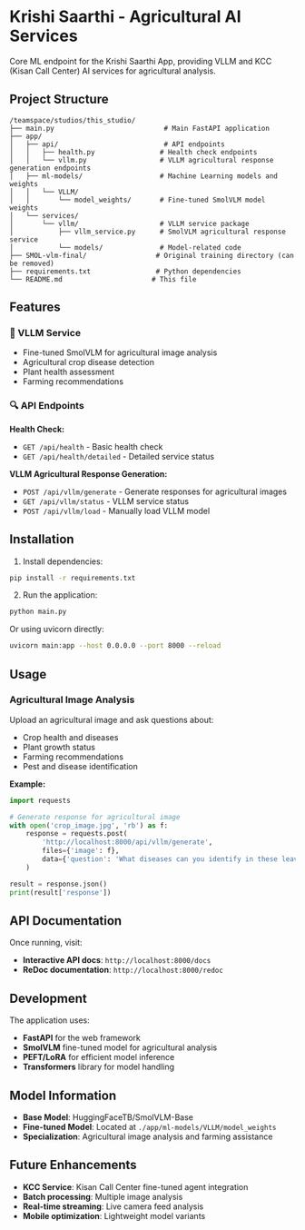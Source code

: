 # Krishi Saarthi - Agricultural AI Services

Core ML endpoint for the Krishi Saarthi App, providing VLLM and KCC (Kisan Call Center) AI services for agricultural analysis.

## Project Structure

```
/teamspace/studios/this_studio/
├── main.py                           # Main FastAPI application
├── app/
│   ├── api/                          # API endpoints
│   │   ├── health.py                # Health check endpoints
│   │   └── vllm.py                  # VLLM agricultural response generation endpoints
│   ├── ml-models/                   # Machine Learning models and weights
│   │   └── VLLM/
│   │       └── model_weights/       # Fine-tuned SmolVLM model weights
│   └── services/
│       └── vllm/                    # VLLM service package
│           ├── vllm_service.py      # SmolVLM agricultural response service
│           └── models/              # Model-related code
├── SMOL-vlm-final/                 # Original training directory (can be removed)
├── requirements.txt                # Python dependencies
└── README.md                      # This file
```

## Features

### 🌱 VLLM Service
- Fine-tuned SmolVLM for agricultural image analysis
- Agricultural crop disease detection
- Plant health assessment
- Farming recommendations

### 🔍 API Endpoints

**Health Check:**
- `GET /api/health` - Basic health check
- `GET /api/health/detailed` - Detailed service status

**VLLM Agricultural Response Generation:**
- `POST /api/vllm/generate` - Generate responses for agricultural images
- `GET /api/vllm/status` - VLLM service status
- `POST /api/vllm/load` - Manually load VLLM model

## Installation

1. Install dependencies:
```bash
pip install -r requirements.txt
```

2. Run the application:
```bash
python main.py
```

Or using uvicorn directly:
```bash
uvicorn main:app --host 0.0.0.0 --port 8000 --reload
```

## Usage

### Agricultural Image Analysis

Upload an agricultural image and ask questions about:
- Crop health and diseases
- Plant growth status
- Farming recommendations
- Pest and disease identification

**Example:**
```python
import requests

# Generate response for agricultural image
with open('crop_image.jpg', 'rb') as f:
    response = requests.post(
        'http://localhost:8000/api/vllm/generate',
        files={'image': f},
        data={'question': 'What diseases can you identify in these leaves?'}
    )

result = response.json()
print(result['response'])
```

## API Documentation

Once running, visit:
- **Interactive API docs**: `http://localhost:8000/docs`
- **ReDoc documentation**: `http://localhost:8000/redoc`

## Development

The application uses:
- **FastAPI** for the web framework
- **SmolVLM** fine-tuned model for agricultural analysis
- **PEFT/LoRA** for efficient model inference
- **Transformers** library for model handling

## Model Information

- **Base Model**: HuggingFaceTB/SmolVLM-Base
- **Fine-tuned Model**: Located at `./app/ml-models/VLLM/model_weights`
- **Specialization**: Agricultural image analysis and farming assistance

## Future Enhancements

- **KCC Service**: Kisan Call Center fine-tuned agent integration
- **Batch processing**: Multiple image analysis
- **Real-time streaming**: Live camera feed analysis
- **Mobile optimization**: Lightweight model variants
